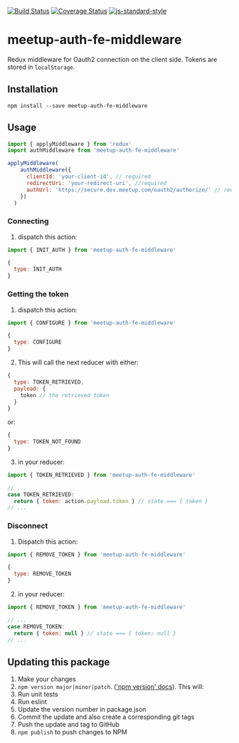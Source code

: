 [![Build Status](https://travis-ci.org/mikespencer/auth-fe-middleware.svg?branch=master)](https://travis-ci.org/mikespencer/auth-fe-middleware)
[![Coverage Status](https://coveralls.io/repos/github/mikespencer/auth-fe-middleware/badge.svg?branch=master)](https://coveralls.io/github/mikespencer/auth-fe-middleware?branch=master)
[![js-standard-style](https://img.shields.io/badge/code%20style-standard-brightgreen.svg)](http://standardjs.com)

# meetup-auth-fe-middleware

Redux middleware for Oauth2 connection on the client side. Tokens are stored in `localStorage`.

## Installation

`npm install --save meetup-auth-fe-middleware`

## Usage

```js
import { applyMiddleware } from 'redux'
import authMiddleware from 'meetup-auth-fe-middleware'

applyMiddleware(
    authMiddleware({
      clientId: 'your-client-id', // required
      redirectUri: 'your-redirect-uri', //required
      authUrl: 'https://secure.dev.meetup.com/oauth2/authorize/' // required
    })
  )
```

### Connecting

1. dispatch this action:

```js
import { INIT_AUTH } from 'meetup-auth-fe-middleware'

{
  type: INIT_AUTH
}
```


### Getting the token

1. dispatch this action:

```js
import { CONFIGURE } from 'meetup-auth-fe-middleware'

{
  type: CONFIGURE
}
```

2. This will call the next reducer with either:

```js
{
  type: TOKEN_RETRIEVED,
  payload: {
    token // the retrieved token
  }
}
```

or:

```js
{
  type: TOKEN_NOT_FOUND
}
```

3. in your reducer:

```js
import { TOKEN_RETRIEVED } from 'meetup-auth-fe-middleware'

// ...
case TOKEN_RETRIEVED:
  return { token: action.payload.token } // state === { token }
// ...
```

### Disconnect

1. Dispatch this action:

```js
import { REMOVE_TOKEN } from 'meetup-auth-fe-middleware'

{
  type: REMOVE_TOKEN
}
```

2. in your reducer:

```js
import { REMOVE_TOKEN } from 'meetup-auth-fe-middleware'

// ...
case REMOVE_TOKEN:
  return { token: null } // state === { token: null }
// ...
```

## Updating this package

1. Make your changes
2. `npm version major|minor|patch`. (['npm version' docs](https://docs.npmjs.com/cli/version)). This will:
  1. Run unit tests
  2. Run eslint
  3. Update the version number in package.json
  4. Commit the update and also create a corresponding git tags
  5. Push the update and tag to GitHub
3. `npm publish` to push changes to NPM
